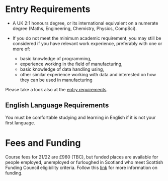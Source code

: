 # Entry Requirements

* A UK 2:1 honours degree, or its international equivalent on a numerate degree (Maths, Engineering, Chemistry, Physics, CompSci).

* If you do not meet the minimum academic requirement, you may still be considered if you have relevant work experience, preferably with one or more of:

  * basic knowledge of programming,
  * experience working in the field of manufacturing,
  * basic knowledge of data handling using,
  * other similar experience working with data and interested on how they can be used in manufacturing 

<!-- * You MUST provide proof acceptable by the Home Office for [English](#english-language-requirements) at an acceptable level to understand the course. -->

<!-- If you are unsure whether you meet any criteria please send your CV to [bayes-training@ed.ac.uk](mailto:bayes-training@ed.ac.uk). -->
 Please take a look also at the [entry requirements](how_to_apply.md).


<a name = "english-language-requirements"></a>
## English Language Requirements

You must be comfortable studying and learning in English if it is not your first language.

<!-- Please confirm that you meet all requirements as early as possible &ndash; detail at [language requirements](http://www.edin.ac/pgdf-english); current restrictions due to COVID have increased delay registering for and taking any tests necessary. -->


<a name = "fees_and_funding"></a>
# Fees and Funding


Course fees for 21/22 are £960 (TBC), but funded places are available for people employed, unemployed or furloughed in Scotland who meet Scottish Funding Council eligibility criteria. Follow this [link](https://www.ed.ac.uk/bayes/about-us/our-work/education/workforce-development/how-to-apply) for more information on funding.  <!-- It is currently https://www.ed.ac.uk/bayes/about-us/our-work/education/workforce-development/how-to-apply but this will change when our new website goes live. -->


<!-- The *Scottish Funding Council (SFC) Upskilling Fund* is providing a __fixed number of fee waivers__ for participants who meet at least one of the following criteria. 

You qualfy for the fee waivers if one the following is true:

* anyone living in Scotland for the last three years for reasons other than education, 
* any EU citizen living in the EU no matter if student of worker
* anyone living in the rest of the UK and working for a Scottish employer (an employer which is based in or has a significant presence in Scotland).
* PhD students, RAs, and other academic staff at a Scottish or EU university (not including the rest of the UK). 
 
You do *not* qualify for fee waivers if all of the following applies:
* anyone living in England, Wales, or Northern Ireland without ties to a Scottish employer
* anyone in the world (outside Scotland and EU) without ties to a Scottish employer
* anyone living in Scotland for less than 3 years for work purposes.
* bachelor or master students currently enrolled in a Scottish university

If you do not qualify for the SFC funding you may still qualify for funding under the new [*National Transition Training Fund*](https://www.myworldofwork.co.uk/national-transition-training-fund).  

Please see [eligibility requirements for funding](https://www.ed.ac.uk/bayes/about-us/our-work/education/workforce-development/eligibility-funding), or contact [bayes-training@ed.ac.uk](mailto:bayes-training@ed.ac.uk) for more detail.

The __course fee is £000__. While those who obtain fee waivers will be prioritised in allocating places, we do have availability for fee-paying participants, both within and outwith Scotland. -->




